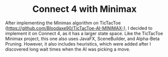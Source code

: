 <h1 align="center">Connect 4 with Minimax</h1>

After implementing the Minimax algorithm on TicTacToe (https://github.com/Bloodaxe90/TicTacToe-AI-MINIMAX-), I decided to implement it on Connect 4, as it has a larger state space. Like the TicTacToe Minimax project, this one also uses JavaFX, SceneBuilder, and Alpha-Beta Pruning. However, it also includes heuristics, which were added after I discovered long wait times when the AI was picking a move.
